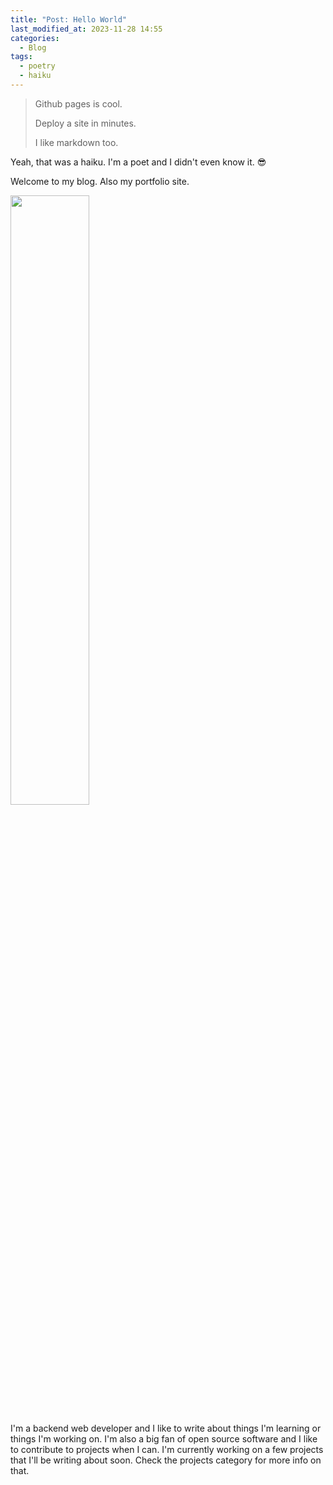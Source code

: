 ```yaml
---
title: "Post: Hello World"
last_modified_at: 2023-11-28 14:55
categories:
  - Blog
tags: 
  - poetry
  - haiku
---
```


> Github pages is cool.
> 
> Deploy a site in minutes.
> 
> I like markdown too.

Yeah, that was a haiku. I'm a poet and I didn't even know it. 
😎

Welcome to my blog. Also my portfolio site.

<image src="https://media.giphy.com/media/RzQwk7l0zQnfAbSpCw/giphy.gif" width="50%" style="margin:auto"/>

I'm a backend web developer and I like to write about things I'm learning or things I'm working on. I'm also a big fan of open source software and I like to contribute to projects when I can. I'm currently working on a few projects that I'll be writing about soon.
Check the projects category for more info on that.